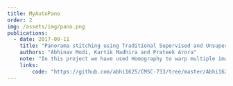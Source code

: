 ```yaml
---
title: MyAutoPano
order: 2
img: /assets/img/pano.png
publications:
  - date: 2017-09-11
    title: "Panorama stitching using Traditional Supervised and Unsupervised Approaches"
    authors: "Abhinav Modi, Kartik Madhira and Prateek Arora"
    note: "In this project we have used Homography to warp multiple images and stitch a panorama using three different techniques- Traditional  approach  using  feature  matching  and  RANSAC, Supervised  approach  to  predict  a  4  point  parametrization of  Homography  between  two  images  and  an  Unsupervised approach  to  predict Homography from the 4pt parametrization without  the  presence  of a  ground  truth."
    links:
        code: "https://github.com/abhi1625/CMSC-733/tree/master/Abhi1625_p1"
---
```

